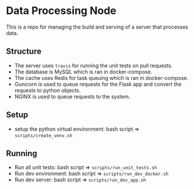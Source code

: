 # Data Processing Node
This is a repo for managing the build and serving of a server that processes data. 

## Structure 
- The server uses ```travis``` for running the unit tests on pull requests. 
- The database is MySQL which is ran in docker-compose.
- The cache uses Redis for task queuing which is ran in docker-compose. 
- Gunicorn is used to queue requests for the Flask app and convert the requests to python objects. 
- NGINX is used to queue requests to the system.

## Setup
- setup the python virtual environment: bash script => ```scripts/create_venv.sh```

## Running 

- Run all unit tests: bash script => ```scripts/run_unit_tests.sh```
- Run dev environment: bash script => ```scripts/run_dev_docker.sh```
- Run dev server: bash script => ```scripts/run_dev_app.sh```
